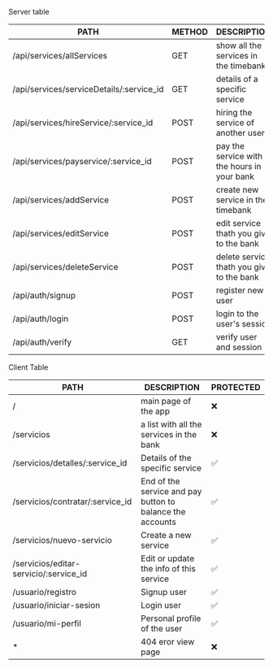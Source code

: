 Server table

|PATH|METHOD|DESCRIPTION|
|----|------|---------|
|/api/services/allServices|GET|show all the services in the timebank|
|/api/services/serviceDetails/:service_id|GET|details of a specific service|
|/api/services/hireService/:service_id|POST|hiring the service of another user|
|/api/services/payservice/:service_id|POST|pay the service with the hours in your bank
|/api/services/addService|POST|create new service in the timebank|
|/api/services/editService|POST|edit service thath you give to the bank|
|/api/services/deleteService|POST|delete service thath you give to the bank|
|/api/auth/signup|POST|register new user|
|/api/auth/login|POST|login to the user's session|
|/api/auth/verify|GET|verify user and session|

Client Table

|PATH|DESCRIPTION|PROTECTED|
|----|------|---------|
|/|main page of the app|❌|
|/servicios|a list with all the services in the bank|❌|
|/servicios/detalles/:service_id|Details of the specific service|✅|
|/servicios/contratar/:service_id|End of the service and pay button to balance the accounts|✅|
|/servicios/nuevo-servicio|Create a new service|✅|
|/servicios/editar-servicio/:service_id|Edit or update the info of this service|✅|
|/usuario/registro|Signup user|✅|
|/usuario/iniciar-sesion|Login user|✅|
|/usuario/mi-perfil|Personal profile of the user|✅|
|*|404 eror view page|❌|